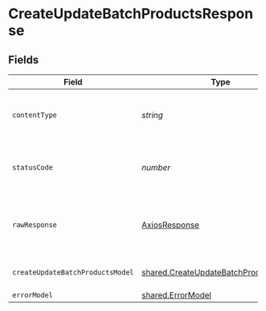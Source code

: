 # CreateUpdateBatchProductsResponse


## Fields

| Field                                                                                          | Type                                                                                           | Required                                                                                       | Description                                                                                    |
| ---------------------------------------------------------------------------------------------- | ---------------------------------------------------------------------------------------------- | ---------------------------------------------------------------------------------------------- | ---------------------------------------------------------------------------------------------- |
| `contentType`                                                                                  | *string*                                                                                       | :heavy_check_mark:                                                                             | HTTP response content type for this operation                                                  |
| `statusCode`                                                                                   | *number*                                                                                       | :heavy_check_mark:                                                                             | HTTP response status code for this operation                                                   |
| `rawResponse`                                                                                  | [AxiosResponse](https://axios-http.com/docs/res_schema)                                        | :heavy_minus_sign:                                                                             | Raw HTTP response; suitable for custom response parsing                                        |
| `createUpdateBatchProductsModel`                                                               | [shared.CreateUpdateBatchProductsModel](../../models/shared/createupdatebatchproductsmodel.md) | :heavy_minus_sign:                                                                             | Products created and updated                                                                   |
| `errorModel`                                                                                   | [shared.ErrorModel](../../models/shared/errormodel.md)                                         | :heavy_minus_sign:                                                                             | bad request                                                                                    |